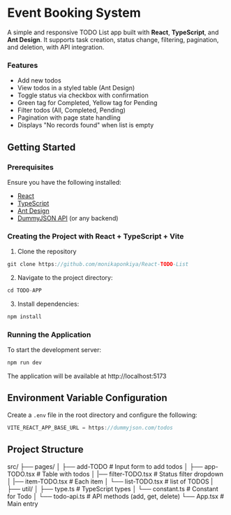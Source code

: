 # Event Booking System

A simple and responsive TODO List app built with **React**, **TypeScript**, and **Ant Design**. It supports task creation, status change, filtering, pagination, and deletion, with API integration.

### Features

- Add new todos
- View todos in a styled table (Ant Design)
- Toggle status via checkbox with confirmation
- Green tag for Completed, Yellow tag for Pending
- Filter todos (All, Completed, Pending)
- Pagination with page state handling
- Displays "No records found" when list is empty

## Getting Started

### Prerequisites

Ensure you have the following installed:

- [React](https://reactjs.org/)
- [TypeScript](https://www.typescriptlang.org/)
- [Ant Design](https://ant.design/)
- [DummyJSON API](https://dummyjson.com/) (or any backend)

### Creating the Project with React + TypeScript + Vite

1. Clone the repository

```js
git clone https://github.com/monikaponkiya/React-TODO-List
```

2. Navigate to the project directory:

```js
cd TODO-APP
```

3. Install dependencies:

```js
npm install
```

### Running the Application

To start the development server:

```js
npm run dev
```

The application will be available at http://localhost:5173

## Environment Variable Configuration

Create a `.env` file in the root directory and configure the following:

```js
VITE_REACT_APP_BASE_URL = https://dummyjson.com/todos
```
## Project Structure

src/
├── pages/
│   ├── add-TODO            # Input form to add todos
│   ├── app-TODO.tsx        # Table with todos
│   |── filter-TODO.tsx     # Status filter dropdown
│   |── item-TODO.tsx       # Each item
│   └── list-TODO.tsx       # list of TODOS
|
├── util/
│   ├── type.ts             # TypeScript types
│   └── constant.ts         # Constant for Todo
│   └── todo-api.ts         # API methods (add, get, delete)
└── App.tsx                 # Main entry
